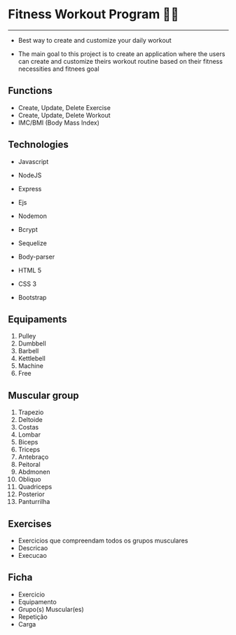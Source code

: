 # Fitness Workout Program :muscle::sunglasses:

***

* Best way to create and customize your daily workout 

* The main goal to this project is to create an application where the users can create and customize theirs workout routine based on their fitness necessities and fitnees goal 

## Functions

* Create, Update, Delete Exercise
* Create, Update, Delete Workout
* IMC/BMI (Body Mass Index)

## Technologies

* Javascript

* NodeJS

* Express

* Ejs

* Nodemon

* Bcrypt

* Sequelize

* Body-parser

* HTML 5

* CSS 3

* Bootstrap

## Equipaments

1. Pulley
2. Dumbbell 
3. Barbell 
4. Kettlebell
5. Machine
6. Free 

## Muscular group 

1. Trapezio
2. Deltoide
3. Costas
4. Lombar
5. Biceps
6. Triceps
7. Antebraço
8. Peitoral
9. Abdmonen
10. Obliquo
11. Quadriceps
12. Posterior
13. Panturrilha 

## Exercises 

* Exercicios que compreendam todos os grupos musculares
* Descricao 
* Execucao

## Ficha

* Exercicio
* Equipamento 
* Grupo(s) Muscular(es)
* Repetição
* Carga
